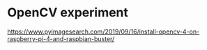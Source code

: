 # OpenCV experiment


https://www.pyimagesearch.com/2019/09/16/install-opencv-4-on-raspberry-pi-4-and-raspbian-buster/

